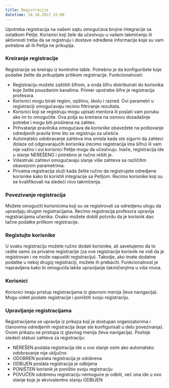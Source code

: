 ```yaml
---
title: Registracije
datetime: 24.10.2017 15:00
---
```

Upotreba registracija na vašem sajtu omogućava brojne integracije sa ostatkom
Petlje. Korisnici koji žele da učestvuju u vašem takmičenju ili aktivnosti treba
da se registruju i dostave određene informacije koje su vam potrebne ali ih Petlja
ne prikuplja.

### Kreiranje registracije
Registracije se kreiraju iz kontrolne table. Potrebno je da konfigurišete koje
podatke želite da prikupljate prilikom registracije.
Funkcionalnosti:
- Registraciju možete zaštititi šifrom, a onda šifru distribuirati do korisnika
koje želite pouzdanim kanalima. Primer upotrebe šifre je registracija profesora.
- Korisnici mogu birati region, opštinu, školu i razred. Ovi parametri u
registraciji omogućavaju recimo filtriranje rezultata.
- Korisnici koji se registruju mogu upisati mentora ili poslati vam poruku ako im
to omogućite. Ova polja su kreirana na osnovu dosadašnje potrebe i mogu biti
proširena na zahtev.
- Prihvatanje pravilnika omogućava da korisnike obavežete na poštovanje odredjenih
pravila time što se registruju za učešće.
- Automatsko odobravanje zahteva ima smisla kada ste sigurni da zahtevi dolaze od
odgovarajućih korisnika (recimo registracija ima šifru) ili vam nije važno i svi
korisnici Petlje mogu da učestvuju. Inače, registracija ide u stanje NEREŠENO i
potrebno je ručno rešiti je.
- Višestruki zahtevi omogućavaju slanje više zahteva sa različitim obaveznim parametrima.
- Privatna registracija služi kada želite ručno da registrujete odredjene korisnike
kako bi koristili integracije sa Petljom. Recimo korisnike koji su se kvalifikovali
na sledeći nivo takmičenja.

### Povezivanje registracija
Možete omogućiti korisnicima koji su se registrovali za odredjenu ulogu da upravljaju
drugim registracijama. Recimo registracija profesora upravlja registracijama učenika.
Ovako možete dobiti potvrdu da je korisnik dao tačne podatke prilikom registracije.

### Registujte korisnike
U svaku registraciju možete ručno dodati korisnike, ali savetujemo da to radite
samo za privatne registracije (za ove registracije korisnik ne vidi da je
registrovan i ne može napustiti registraciju). Takodje, ako imate dodatne podatke
u nekoj drugoj registraciji, možete ih prebaciti. Funkcionalnost je napravljena
kako bi omogućila lakše upravljanje takmičenjima u više nivoa.

### Korisnici
Korisnici imaju pristup registracijama iz glavnom menija (leva navigacija).
Mogu videti poslate registracije i poništiti svoju registraciju.

### Upravljanje registracijama
Registracijama se upravlja iz prikaza koji je dostupan organizatorima i članovima
odredjenih registracija (koje ste konfigurisali u delu povezivanja). Ovom prikazu
se pristupa iz glavnog menija (leva navigacija).
Postoje sledeći statusi zahteva za registraciju:
- NEREŠEN poslata registracija ide u ovo stanje osim ako automatsko odobravanje
nije uključno
- ODOBREN poslata registracija je odobrena
- ODBIJEN poslata registracija je odbijena
- PONIŠTEN korisnik je poništio svoju registraciju
- POVUČEN odobrenu registraciju nemoguće je odbiti, već ona ide u ovo stanje koje
je ekvivalentno stanju ODBIJEN
